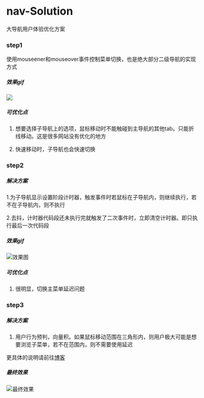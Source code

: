 # nav-Solution
大导航用户体验优化方案


### step1
使用mouseener和mouseover事件控制菜单切换，也是绝大部分二级导航的实现方式

##### 效果gif

![](http://upload-images.jianshu.io/upload_images/2865721-8f63adfa7a680d5c.gif?imageMogr2/auto-orient/strip%7CimageView2/2/w/1240)

##### 可优化点
1. 想要选择子导航上的选项，鼠标移动时不能触碰到主导航的其他tab。只能折线移动。这是很多网站没有优化的地方

2. 快速移动时，子导航也会快速切换

### step2
##### 解决方案
1.为子导航显示设置阶段计时器，触发事件时若鼠标在子导航内，则继续执行，若不在子导航内，则不执行

2.去抖，计时器代码段还未执行完就触发了二次事件时，立即清空计时器。即只执行最后一次代码段

##### 效果gif
![效果图](http://upload-images.jianshu.io/upload_images/2865721-0d61eda88aff1da6.gif?imageMogr2/auto-orient/strip%7CimageView2/2/w/1240)

##### 可优化点
1. 很明显，切换主菜单延迟问题 
### step3
##### 解决方案
1. 用户行为预判，向量积。如果鼠标移动范围在三角形内，则用户极大可能是想要浏览子菜单，若不在范围内，则不需要使用延迟

更具体的说明请前往[博客](http://taoruyi.xyz/2017/11/28/%E3%80%9020171128%E3%80%91%E4%BA%AC%E4%B8%9C%E5%A4%A7%E5%AF%BC%E8%88%AA%E2%80%94%E2%80%94%E9%A2%84%E5%88%A4%E7%94%A8%E6%88%B7%E8%A1%8C%E4%B8%BA/)

##### 最终效果
![最终效果](http://upload-images.jianshu.io/upload_images/2865721-2efb5f3679710cb7.gif?imageMogr2/auto-orient/strip%7CimageView2/2/w/1240)
